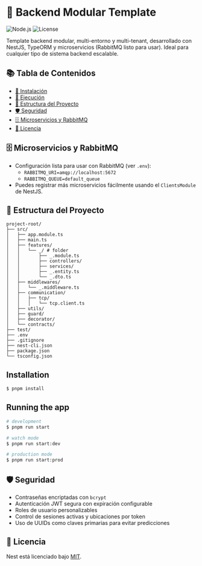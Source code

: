 # 🚀 Backend Modular Template

![Node.js](https://img.shields.io/badge/node-%3E%3D16.0.0-green)
![License](https://img.shields.io/badge/license-MIT-blue)

Template backend modular, multi-entorno y multi-tenant, desarrollado con NestJS, TypeORM y microservicios (RabbitMQ listo para usar). Ideal para cualquier tipo de sistema backend escalable.

## 📚 Tabla de Contenidos

- [🚀 Instalación](#installation)
- [🏃 Ejecución](#running-the-app)
- [📁 Estructura del Proyecto](#estructura-del-proyecto)
- [🛡️ Seguridad](#seguridad)
- [🗄️ Microservicios y RabbitMQ](#microservicios-y-rabbitmq)
- [📄 Licencia](#license)

## 🗄️ Microservicios y RabbitMQ

- Configuración lista para usar con RabbitMQ (ver `.env`):
  - `RABBITMQ_URI=amqp://localhost:5672`
  - `RABBITMQ_QUEUE=default_queue`
- Puedes registrar más microservicios fácilmente usando el `ClientsModule` de NestJS.

## 📁 Estructura del Proyecto

```
project-root/
├── src/
│   ├── app.module.ts
│   ├── main.ts
│   ├── features/
│   │   └── _/ # folder
│   │       ├── _.module.ts
│   │       ├── controllers/
│   │       ├── services/
│   │       ├── _.entity.ts
│   │       └── _.dto.ts
│   ├── middlewares/
│   │   └── _.middleware.ts
│   ├── communication/
│   │   ├── tcp/
│   │   │   └── tcp.client.ts
│   ├── utils/
│   ├── guard/
│   ├── decorator/
│   └── contracts/
├── test/
├── .env
├── .gitignore
├── nest-cli.json
├── package.json
└── tsconfig.json
```

## Installation

```bash
$ pnpm install
```

## Running the app

```bash
# development
$ pnpm run start

# watch mode
$ pnpm run start:dev

# production mode
$ pnpm run start:prod
```

## 🛡️ Seguridad

- Contraseñas encriptadas con `bcrypt`
- Autenticación JWT segura con expiración configurable
- Roles de usuario personalizables
- Control de sesiones activas y ubicaciones por token
- Uso de UUIDs como claves primarias para evitar predicciones

## 📄 Licencia

Nest está licenciado bajo [MIT](LICENSE).
